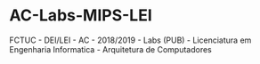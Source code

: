# AC-Labs-MIPS-LEI
FCTUC - DEI/LEI - AC - 2018/2019 - Labs (PUB) - Licenciatura em Engenharia Informatica - Arquitetura de Computadores
